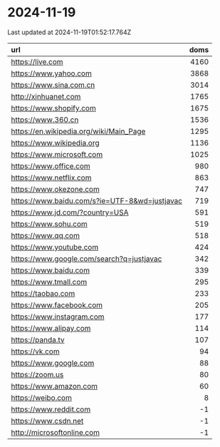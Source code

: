 # 2024-11-19

<!-- BEGIN -->
Last updated at 2024-11-19T01:52:17.764Z

url | doms
:- | -:
https://live.com | 4160
https://www.yahoo.com | 3868
https://www.sina.com.cn | 3014
http://xinhuanet.com | 1765
https://www.shopify.com | 1675
https://www.360.cn | 1536
https://en.wikipedia.org/wiki/Main_Page | 1295
https://www.wikipedia.org | 1136
https://www.microsoft.com | 1025
https://www.office.com | 980
https://www.netflix.com | 863
https://www.okezone.com | 747
https://www.baidu.com/s?ie=UTF-8&wd=justjavac | 719
https://www.jd.com/?country=USA | 591
https://www.sohu.com | 519
https://www.qq.com | 518
https://www.youtube.com | 424
https://www.google.com/search?q=justjavac | 342
https://www.baidu.com | 339
https://www.tmall.com | 295
https://taobao.com | 233
https://www.facebook.com | 205
https://www.instagram.com | 177
https://www.alipay.com | 114
https://panda.tv | 107
https://vk.com | 94
https://www.google.com | 88
https://zoom.us | 80
https://www.amazon.com | 60
https://weibo.com | 8
https://www.reddit.com | -1
https://www.csdn.net | -1
http://microsoftonline.com | -1
<!-- END -->
